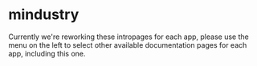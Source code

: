 # mindustry

Currently we're reworking these intropages for each app, please use the menu on the left to select other available documentation pages for each app, including this one.
